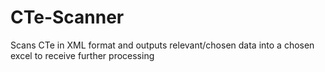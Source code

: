 # CTe-Scanner
Scans CTe in XML format and outputs relevant/chosen data into a chosen excel to receive further processing
